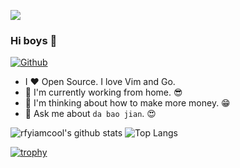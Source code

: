 ![](https://github.com/rfyiamcool/rfyiamcool/blob/master/header.png)

### Hi boys 👋

[![Github](https://img.shields.io/github/followers/token01?label=Follow&style=social)](https://github.com/token01)

- I ❤ Open Source. I love Vim and Go.
- 🌈 I'm currently working from home. 😎
- 🤔 I'm thinking about how to make more money. 😁
- 💬 Ask me about `da bao jian`. 😍
<!-- - 📫 How to reach me. [xiaorui.cc](http://xiaorui.cc) -->


![rfyiamcool's github stats](https://github-readme-stats.vercel.app/api?username=token01&show_icons=true&count_private=true&line_height=40)
![Top Langs](https://github-readme-stats.vercel.app/api/top-langs/?username=token01&hide=html&exclude_repo=python_vim)

[![trophy](https://github-profile-trophy.vercel.app/?username=token01&theme=flat&column=10&margin-w=10)](https://github.com/token01)

